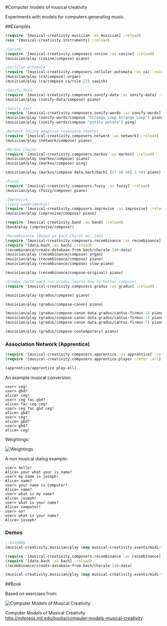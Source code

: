 #Computer models of musical creativity

Experiments with models for computers generating music.

##Examples

```clojure
(require '[musical-creativity.musician :as musician] :reload)
(use '[musical-creativity.instruments] :reload)

;Cosine
(require '[musical-creativity.composers.cosine :as cosine] :reload)
(musician/play (cosine/compose) piano)

;Cellular automata
(require '[musical-creativity.composers.cellular-automata :as ca] :reload)
(musician/play (ca/compose) organ)
(musician/play (ca/compose ca/rule-22) sawish)

;Sonify data
(require '[musical-creativity.composers.sonify-data :as sonify-data] :reload)
(musician/play (sonify-data/compose) piano)

;Sonify text
(require '[musical-creativity.composers.sonify-words :as sonify-words] :reload)
(musician/play (sonify-words/compose "Strange Loop Strange Loop") piano)
(musician/play (sonify-words/compose "potato potato") ping)

;Network (Using adaptive resonance theory)
(require '[musical-creativity.composers.network :as network] :reload)
(musician/play (network/compose) piano)

;Markov chains
(require '[musical-creativity.composers.markov :as markov] :reload)
(musician/play (markov/compose) piano)
(musician/play (markov/compose) ping)

(musician/play (markov/compose data.bach/bach1 [57 60 69] 1 50) piano)

;Fuzzy
(require '[musical-creativity.composers.fuzzy :as fuzzy] :reload)
(musician/play (fuzzy/compose) piano)

;Improvise
;(very experimental)
(require '[musical-creativity.composers.improvise :as improvise] :reload)
(musician/play (improvise/compose) piano)

(require '[musical-creativity.band :as band] :reload)
(band/play (improvise/compose))

;Recombinance (Based on Bach Choral no. 140)
(require '[musical-creativity.composers.recombinance :as recombinance] :reload)
(require '[data.bach :as bach] :reload)
(recombinance/create-database-from bach/chorale-140-data)
(musician/play (recombinance/compose) organ)
(musician/play (recombinance/compose) piano)
(musician/play (recombinance/compose) slow-piano)

(musician/play (recombinance/compose-original) piano)

;Gradus (with each run Gradus learns how to better compose)
(require '[musical-creativity.composers.gradus :as gradus] :reload)

(musician/play (gradus/compose) piano)

(musician/play (gradus/compose-canon) piano)

(musician/play (gradus/compose-canon data.gradus/cantus-firmus-1) piano)
(musician/play (gradus/compose-canon data.gradus/cantus-firmus-2) piano)
(musician/play (gradus/compose-canon data.gradus/cantus-firmus-7) piano)

(musician/play (gradus/compose-contemporary) piano)
```

### Association Network (Apprentice)

```clojure
(require '[musical-creativity.composers.apprentice :as apprentice] :reload)
(require '[musical-creativity.composers.apprentice.player :refer :all] :reload)

(apprentice/apprentice play-all)
```

An example musical conversion:

```
user> ceg!
user> gbd?
alice> ceg!
user> ceg fac gbd?
alice> fac ceg ceg!
user> ceg fac gbd ceg!
alice> gbd?
user> ceg!
alice> gbd?
user> gbd?
alice> ceg!
```

Weightings:

![Weightings](http://s7.postimg.org/r1igtc3wr/png8043032250889381797.png)


A non musical dialog example:

```
user> hello!
Alice> your what your is name?
user> my name is joseph!
Alice> name?
user> your name is computer!
Alice> name?
user> what is my name?
Alice> joseph!
user> what is your name?
Alice> computer!
user> no*
user> what is your name?
Alice> joseph!
```

### Demos

```clojure
;;b11606b
(musical-creativity.musician/play (map musical-creativity.events/midi-to-event data.bach.chorale-140/b11606b) piano)

(require '[musical-creativity.composers.recombinance :as recombinance] :reload)
(require '[data.bach :as bach] :reload)
(recombinance/create-database-from bach/chorale-140-data)

(musical-creativity.musician/play (map musical-creativity.events/midi-to-event ('b11606b-22 @beats-store)))
```

##Book

Based on exercises from:

![Computer Models of Musical Creativity](http://mitpress.mit.edu/covers/9780262033381.jpg)

Computer Models of Musical Creativity http://mitpress.mit.edu/books/computer-models-musical-creativity
